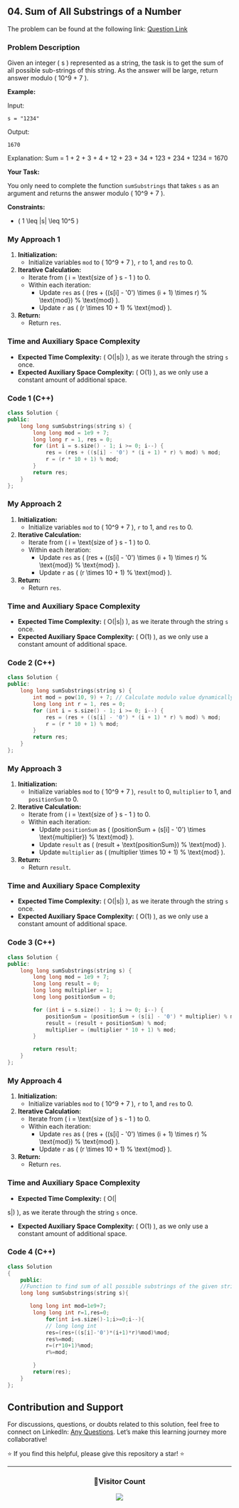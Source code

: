 ## 04. Sum of All Substrings of a Number

The problem can be found at the following link: [Question Link](https://www.geeksforgeeks.org/problems/sum-of-all-substrings-of-a-number-1587115621/1)

### Problem Description

Given an integer \( s \) represented as a string, the task is to get the sum of all possible sub-strings of this string.
As the answer will be large, return answer modulo \( 10^9 + 7 \).

**Example:**

Input:

```
s = "1234"
```

Output:

```
1670
```

Explanation:
Sum = 1 + 2 + 3 + 4 + 12 + 23 + 34 + 123 + 234 + 1234 = 1670

**Your Task:**

You only need to complete the function `sumSubstrings` that takes `s` as an argument and returns the answer modulo \( 10^9 + 7 \).

**Constraints:**

- \( 1 \leq |s| \leq 10^5 \)

### My Approach 1

1. **Initialization:**
   - Initialize variables `mod` to \( 10^9 + 7 \), `r` to 1, and `res` to 0.
2. **Iterative Calculation:**
   - Iterate from \( i = \text{size of } s - 1 \) to 0.
   - Within each iteration:
     - Update `res` as \( (res + ((s[i] - '0') \times (i + 1) \times r) \% \text{mod}) \% \text{mod} \).
     - Update `r` as \( (r \times 10 + 1) \% \text{mod} \).
3. **Return:**
   - Return `res`.

### Time and Auxiliary Space Complexity

- **Expected Time Complexity:** \( O(|s|) \), as we iterate through the string `s` once.
- **Expected Auxiliary Space Complexity:** \( O(1) \), as we only use a constant amount of additional space.

### Code 1 (C++)

```cpp
class Solution {
public:
    long long sumSubstrings(string s) {
        long long mod = 1e9 + 7;
        long long r = 1, res = 0;
        for (int i = s.size() - 1; i >= 0; i--) {
            res = (res + ((s[i] - '0') * (i + 1) * r) % mod) % mod;
            r = (r * 10 + 1) % mod;
        }
        return res;
    }
};
```

### My Approach 2

1. **Initialization:**
   - Initialize variables `mod` to \( 10^9 + 7 \), `r` to 1, and `res` to 0.
2. **Iterative Calculation:**
   - Iterate from \( i = \text{size of } s - 1 \) to 0.
   - Within each iteration:
     - Update `res` as \( (res + ((s[i] - '0') \times (i + 1) \times r) \% \text{mod}) \% \text{mod} \).
     - Update `r` as \( (r \times 10 + 1) \% \text{mod} \).
3. **Return:**
   - Return `res`.

### Time and Auxiliary Space Complexity

- **Expected Time Complexity:** \( O(|s|) \), as we iterate through the string `s` once.
- **Expected Auxiliary Space Complexity:** \( O(1) \), as we only use a constant amount of additional space.

### Code 2 (C++)

```cpp
class Solution {
public:
    long long sumSubstrings(string s) {
        int mod = pow(10, 9) + 7; // Calculate modulo value dynamically
        long long int r = 1, res = 0;
        for (int i = s.size() - 1; i >= 0; i--) {
            res = (res + ((s[i] - '0') * (i + 1) * r) % mod) % mod;
            r = (r * 10 + 1) % mod;
        }
        return res;
    }
};
```

### My Approach 3

1. **Initialization:**
   - Initialize variables `mod` to \( 10^9 + 7 \), `result` to 0, `multiplier` to 1, and `positionSum` to 0.
2. **Iterative Calculation:**
   - Iterate from \( i = \text{size of } s - 1 \) to 0.
   - Within each iteration:
     - Update `positionSum` as \( (positionSum + (s[i] - '0') \times \text{multiplier}) \% \text{mod} \).
     - Update `result` as \( (result + \text{positionSum}) \% \text{mod} \).
     - Update `multiplier` as \( (multiplier \times 10 + 1) \% \text{mod} \).
3. **Return:**
   - Return `result`.

### Time and Auxiliary Space Complexity

- **Expected Time Complexity:** \( O(|s|) \), as we iterate through the string `s` once.
- **Expected Auxiliary Space Complexity:** \( O(1) \), as we only use a constant amount of additional space.

### Code 3 (C++)

```cpp
class Solution {
public:
    long long sumSubstrings(string s) {
        long long mod = 1e9 + 7;
        long long result = 0;
        long long multiplier = 1;
        long long positionSum = 0;

        for (int i = s.size() - 1; i >= 0; i--) {
            positionSum = (positionSum + (s[i] - '0') * multiplier) % mod;
            result = (result + positionSum) % mod;
            multiplier = (multiplier * 10 + 1) % mod;
        }

        return result;
    }
};
```

### My Approach 4

1. **Initialization:**
   - Initialize variables `mod` to \( 10^9 + 7 \), `r` to 1, and `res` to 0.
2. **Iterative Calculation:**
   - Iterate from \( i = \text{size of } s - 1 \) to 0.
   - Within each iteration:
     - Update `res` as \( (res + ((s[i] - '0') \times (i + 1) \times r) \% \text{mod}) \% \text{mod} \).
     - Update `r` as \( (r \times 10 + 1) \% \text{mod} \).
3. **Return:**
   - Return `res`.

### Time and Auxiliary Space Complexity

- **Expected Time Complexity:** \( O(|

s|) \), as we iterate through the string `s` once.

- **Expected Auxiliary Space Complexity:** \( O(1) \), as we only use a constant amount of additional space.

### Code 4 (C++)

```cpp
class Solution
{
    public:
    //Function to find sum of all possible substrings of the given string.
    long long sumSubstrings(string s){

       long long int mod=1e9+7;
        long long int r=1,res=0;
            for(int i=s.size()-1;i>=0;i--){
            // long long int
            res=(res+((s[i]-'0')*(i+1)*r)%mod)%mod;
            res%=mod;
            r=(r*10+1)%mod;
            r%=mod;

        }
        return(res);
    }
};
```

## Contribution and Support

For discussions, questions, or doubts related to this solution, feel free to connect on LinkedIn: [Any Questions](https://www.linkedin.com/in/patel-hetkumar-sandipbhai-8b110525a/). Let’s make this learning journey more collaborative!

⭐ If you find this helpful, please give this repository a star! ⭐

---

<div align="center">
  <h3><b>📍Visitor Count</b></h3>
</div>

<p align="center">
  <img src="https://profile-counter.glitch.me/Hunterdii/count.svg" />
</p>
